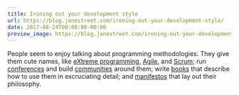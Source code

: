 ```yaml
---
title: Ironing out your development style
url: https://blog.janestreet.com/ironing-out-your-development-style/
date: 2017-08-24T00:00:00-00:00
preview_image: https://blog.janestreet.com/ironing-out-your-development-style/story.jpg
---
```


<p>People seem to enjoy talking about programming methodologies. They
give them cute names, like
<a href="http://www.extremeprogramming.org/">eXtreme programming</a>,
<a href="https://www.agilealliance.org/">Agile</a>, and
<a href="https://www.scrum.org/resources/what-is-scrum">Scrum</a>; run
<a href="https://www.scrumalliance.org/sgcal">conferences</a> and build
<a href="https://www.scrumalliance.org/community">communities</a> around them;
write
<a href="https://www.amazon.com/Extreme-Programming-Explained-Embrace-Change/dp/0321278658/ref=sr_1_1?ie=UTF8&amp;qid=1503346126&amp;sr=8-1&amp;keywords=extreme+programming">books</a>
that describe how to use them in excruciating detail; and
<a href="http://agilemanifesto.org/">manifestos</a> that lay out their
philosophy.</p>

